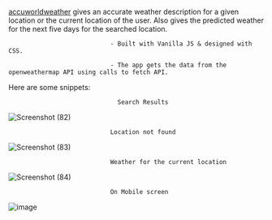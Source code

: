 [accuworldweather](https://accuworldweather.netlify.app/) gives an accurate weather description for a given location or the current location of the user.
Also gives the predicted weather for the next five days for the searched location.

                                - Built with Vanilla JS & designed with CSS. 

                                - The app gets the data from the openweathermap API using calls to fetch API.


Here are some snippets: 


                                  Search Results
                                  
![Screenshot (82)](https://user-images.githubusercontent.com/61205415/180733267-fba4c08a-f180-4645-afc6-0692f632783e.png)

                                
                                Location not found
![Screenshot (83)](https://user-images.githubusercontent.com/61205415/180733284-0763dbbb-92a2-45f1-a014-4a30f3119477.png)

                                Weather for the current location
![Screenshot (84)](https://user-images.githubusercontent.com/61205415/180733324-a182f054-e722-4b8f-81d4-f326493e42c3.png)

                                On Mobile screen

![image](https://user-images.githubusercontent.com/61205415/180733540-d833958c-83df-48b5-b2af-29ad17572b64.png)

